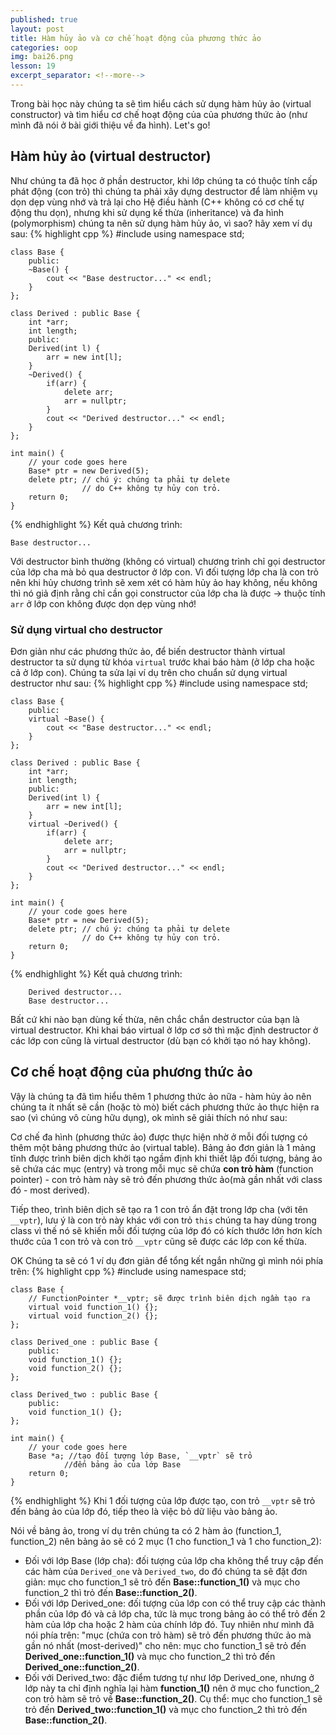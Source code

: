 ```yaml
---
published: true
layout: post
title: Hàm hủy ảo và cơ chế hoạt động của phương thức ảo
categories: oop
img: bai26.png
lesson: 19
excerpt_separator: <!--more-->
---
```

Trong bài học này chúng ta sẽ tìm hiểu cách sử dụng hàm hủy ảo (virtual constructor) và tìm hiểu cơ chế hoạt động của của phương thức ảo (như mình đã nói ở bài giới thiệu về đa hình). Let's go!<!--more-->
## Hàm hủy ảo (virtual destructor)
Như chúng ta đã học ở phần destructor, khi lớp chúng ta có thuộc tính cấp phát động (con trỏ) thì chúng ta phải xây dựng destructor để làm nhiệm vụ dọn dẹp vùng nhớ và trả lại cho Hệ điều hành (C++ không có cơ chế tự động thu dọn), nhưng khi sử dụng kế thừa (inheritance) và đa hình (polymorphism) chúng ta nên sử dụng hàm hủy ảo, vì sao? hãy xem ví dụ sau:
{% highlight cpp %}
    #include <iostream>
    using namespace std;
     
    class Base {
    	public:
    	~Base() {
    		cout << "Base destructor..." << endl;
    	}
    };
     
    class Derived : public Base {
    	int *arr;
    	int length;
    	public:
    	Derived(int l) {
    		arr = new int[l];
    	}
    	~Derived() {
    		if(arr) {
    			delete arr;
    			arr = nullptr;
    		}
    		cout << "Derived destructor..." << endl;
    	}
    };
     
    int main() {
    	// your code goes here
    	Base* ptr = new Derived(5);
    	delete ptr; // chú ý: chúng ta phải tự delete
    				// do C++ không tự hủy con trỏ.
    	return 0;
    }
{% endhighlight %}
Kết quả chương trình: 

	Base destructor...

Với destructor bình thường (không có virtual) chương trình chỉ gọi destructor của lớp cha mà bỏ qua destructor ở lớp con. Vì đối tượng lớp cha là con trỏ nên khi hủy chương trình sẽ xem xét có hàm hủy ảo hay không, nếu không thì nó giả định rằng chỉ cần gọi constructor của lớp cha là được -> thuộc tính `arr` ở lớp con không được dọn dẹp vùng nhớ!

### Sử dụng virtual cho destructor
Đơn giản như các phương thức ảo, để biến destructor thành virtual destructor ta sử dụng từ khóa `virtual` trước khai báo hàm (ở lớp cha hoặc cả ở lớp con). Chúng ta sửa lại ví dụ trên cho chuẩn sử dụng virtual destructor như sau:
{% highlight cpp %}
    #include <iostream>
    using namespace std;
     
    class Base {
    	public:
    	virtual ~Base() {
    		cout << "Base destructor..." << endl;
    	}
    };
     
    class Derived : public Base {
    	int *arr;
    	int length;
    	public:
    	Derived(int l) {
    		arr = new int[l];
    	}
    	virtual ~Derived() {
    		if(arr) {
    			delete arr;
    			arr = nullptr;
    		}
    		cout << "Derived destructor..." << endl;
    	}
    };
     
    int main() {
    	// your code goes here
    	Base* ptr = new Derived(5);
    	delete ptr; // chú ý: chúng ta phải tự delete
    				// do C++ không tự hủy con trỏ.
    	return 0;
    }
{% endhighlight %}
Kết quả chương trình:
  
		Derived destructor...
		Base destructor...


<div class="alert alert-info">
Bất cứ khi nào bạn dùng kế thừa, nên chắc chắn destructor của bạn là virtual destructor. Khi khai báo virtual ở lớp cơ sở thì mặc định destructor ở các lớp con cũng là virtual destructor (dù bạn có khởi tạo nó hay không).
</div>
 
## Cơ chế hoạt động của phương thức ảo
Vậy là chúng ta đã tìm hiểu thêm 1 phương thức ảo nữa - hàm hủy ảo nên chúng ta ít nhất sẽ cần (hoặc tò mò) biết cách phương thức ảo thực hiện ra sao (vì chúng vô cùng hữu dụng), ok mình sẽ giải thích nó như sau:

Cơ chế đa hình (phương thức ảo) được thực hiện nhờ ở mỗi đối tượng có thêm một bảng phương thức ảo (virtual table). Bảng ảo đơn giản là 1 mảng tĩnh được trình biên dịch khởi tạo ngầm định khi thiết lập đối tượng, bảng ảo sẽ chứa các mục (entry) và trong mỗi mục sẽ chứa **con trỏ hàm** (function pointer) - con trỏ hàm này sẽ trỏ đến phương thức ảo(mà gần nhất với class đó - most derived).

Tiếp theo, trình biên dịch sẽ tạo ra 1 con trỏ ẩn đặt trong lớp cha (với tên `__vptr`), lưu ý là con trỏ này khác với con trỏ `this` chúng ta hay dùng trong class vì thế nó sẽ khiến mỗi đối tượng của lớp đó có kích thước lớn hơn kích thước của 1 con trỏ và con trỏ `__vptr` cũng sẽ được các lớp con kế thừa.
  
OK Chúng ta sẽ có 1 ví dụ đơn giản để tổng kết ngắn những gì mình nói phía trên:
{% highlight cpp %}
    #include <iostream>
    using namespace std;
     
    class Base {
    	// FunctionPointer *__vptr; sẽ được trình biên dịch ngầm tạo ra
        virtual void function_1() {};
        virtual void function_2() {};
    };
     
    class Derived_one : public Base {
    	public:
    	void function_1() {};
    	void function_2() {};	
    };
     
    class Derived_two : public Base {
    	public:
    	void function_1() {};
    };
     
    int main() {
    	// your code goes here
  		Base *a; //tạo đối tượng lớp Base, `__vptr` sẽ trỏ
  				//đến bảng ảo của lớp Base
    	return 0;
    }
{% endhighlight %}
Khi 1 đối tượng của lớp được tạo, con trỏ `__vptr` sẽ trỏ đến bảng ảo của lớp đó, tiếp theo là việc bỏ dữ liệu vào bảng ảo.
  
Nói về bảng ảo, trong ví dụ trên chúng ta có 2 hàm ảo (function_1, function_2) nên bảng ảo sẽ có 2 mục (1 cho function_1 và 1 cho function_2):
  - Đối với lớp Base (lớp cha): đối tượng của lớp cha không thể truy cập đến các hàm của `Derived_one` và `Derived_two`, do đó chúng ta sẽ đặt đơn giản: mục cho function_1 sẽ trỏ đến **Base::function_1()** và mục cho function_2 thì trỏ đến **Base::function_2()**.
  - Đối với lớp Derived_one: đối tượng của lớp con có thể truy cập các thành phần của lớp đó và cả lớp cha, tức là mục trong bảng ảo có thể trỏ đến 2 hàm của lớp cha hoặc 2 hàm của chính lớp đó. Tuy nhiên như mình đã nói phía trên: "mục (chứa con trỏ hàm) sẽ trỏ đến phương thức ảo mà gần nó nhất (most-derived)" cho nên: mục cho function_1 sẽ trỏ đến **Derived_one::function_1()** và mục cho function_2 thì trỏ đến **Derived_one::function_2()**.
  - Đối với Derived_two: đặc điểm tương tự như lớp Derived_one, nhưng ở lớp này ta chỉ định nghĩa lại  hàm **function_1()** nên ở mục cho function_2 con trỏ hàm sẽ trỏ về **Base::function_2()**. Cụ thể: mục cho function_1 sẽ trỏ đến **Derived_two::function_1()** và mục cho function_2 thì trỏ đến **Base::function_2()**.
